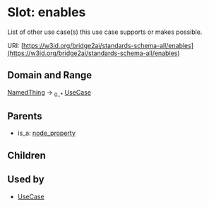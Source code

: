 
# Slot: enables

List of other use case(s) this use case supports or makes possible.

URI: [https://w3id.org/bridge2ai/standards-schema-all/enables](https://w3id.org/bridge2ai/standards-schema-all/enables)


## Domain and Range

[NamedThing](NamedThing.md) &#8594;  <sub>0..\*</sub> [UseCase](UseCase.md)

## Parents

 *  is_a: [node_property](node_property.md)

## Children


## Used by

 * [UseCase](UseCase.md)
